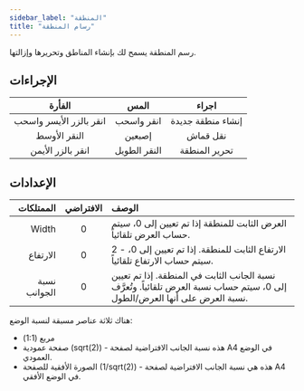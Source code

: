 ```yaml
---
sidebar_label: "المنطقة"
title: "رسام المنطقة"
---
```


رسم المنطقة يسمح لك بإنشاء المناطق وتحريرها وإزالتها.

## الإجراءات

|         الفأرة          |     المس     |       اجراء       |
|:-----------------------:|:------------:|:-----------------:|
| انقر بالزر الأيسر واسحب |  انقر واسحب  | إنشاء منطقة جديدة |
|      النقر الأوسط       |    إصبعين    |     نقل قماش      |
|    انقر بالزر الأيمن    | النقر الطويل |   تحرير المنطقة   |

## الإعدادات

|    الممتلكات | الافتراضي | الوصف                                                                                                                       |
| ------------:|:---------:|:--------------------------------------------------------------------------------------------------------------------------- |
|        Width |     0     | العرض الثابت للمنطقة إذا تم تعيين إلى 0، سيتم حساب العرض تلقائياً.                                                          |
|     الارتفاع |     0     | 2 - الارتفاع الثابت للمنطقة. إذا تم تعيين إلى 0، سيتم حساب الارتفاع تلقائياً.                                               |
| نسبة الجوانب |     0     | نسبة الجانب الثابت في المنطقة. إذا تم تعيين إلى 0، سيتم حساب نسبة العرض تلقائياً. وتُعرَّف نسبة العرض على أنها العرض/الطول. |

هناك ثلاثة عناصر مسبقة لنسبة الوضع:

* مربع (1:1)
* صفحة عمودية (sqrt(2)) - هذه نسبة الجانب الافتراضية لصفحة A4 في الوضع العمودي.
* الصورة الأفقية للصفحة (1/sqrt(2)) - هذه هي نسبة الجانب الافتراضية لصفحة A4 في الوضع الأفقي.

